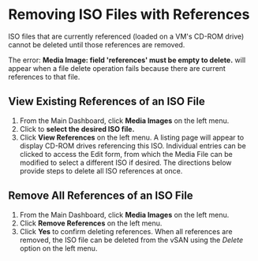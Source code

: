 # Removing ISO Files with References

ISO files that are currently referenced (loaded on a VM's CD-ROM drive) cannot be deleted until those references are removed.  

The error: **Media Image: field 'references' must be empty to delete.** will appear when a file delete operation fails because there are current references to that file. 

## View Existing References of an ISO File

1. From the Main Dashboard, click **Media Images** on the left menu.
2. Click to **select the desired ISO file.**
3. Click **View References** on the left menu.
A listing page will appear to display CD-ROM drives referencing this ISO. Individual entries can be clicked to access the Edit form, from which the Media File can be modified to select a different ISO if desired. The directions below provide steps to delete all ISO references at once.

## Remove All References of an ISO File

1. From the Main Dashboard, click **Media Images** on the left menu.
2. Click **Remove References** on the left menu.
3. Click **Yes** to confirm deleting references.
When all references are removed, the ISO file can be deleted from the vSAN using the *Delete* option on the left menu.